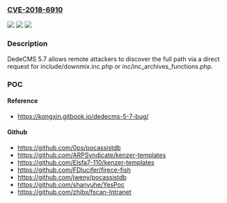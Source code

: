 ### [CVE-2018-6910](https://cve.mitre.org/cgi-bin/cvename.cgi?name=CVE-2018-6910)
![](https://img.shields.io/static/v1?label=Product&message=n%2Fa&color=blue)
![](https://img.shields.io/static/v1?label=Version&message=n%2Fa&color=blue)
![](https://img.shields.io/static/v1?label=Vulnerability&message=n%2Fa&color=brighgreen)

### Description

DedeCMS 5.7 allows remote attackers to discover the full path via a direct request for include/downmix.inc.php or inc/inc_archives_functions.php.

### POC

#### Reference
- https://kongxin.gitbook.io/dedecms-5-7-bug/

#### Github
- https://github.com/0ps/pocassistdb
- https://github.com/ARPSyndicate/kenzer-templates
- https://github.com/Elsfa7-110/kenzer-templates
- https://github.com/FDlucifer/firece-fish
- https://github.com/jweny/pocassistdb
- https://github.com/shanyuhe/YesPoc
- https://github.com/zhibx/fscan-Intranet

